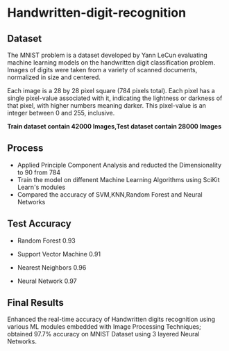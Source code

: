 # Handwritten-digit-recognition

## Dataset  
The MNIST problem is a dataset developed by Yann LeCun evaluating machine learning models on the handwritten digit classification problem.
Images of digits were taken from a variety of scanned documents, normalized in size and centered.

Each image is a 28 by 28 pixel square (784 pixels total). Each pixel has a single pixel-value associated with it, indicating the lightness or darkness of that pixel, with higher numbers meaning darker. This pixel-value is an integer between 0 and 255, inclusive.

**Train dataset contain 42000 Images,Test dataset contain 28000 Images**

 ## Process
- Applied Principle Component Analysis and reducted the Dimensionality to 90 from 784
- Train the model on diffenent Machine Learning Algorithms using SciKit Learn's modules
- Compared the accuracy of SVM,KNN,Random Forest and Neural Networks


## Test Accuracy   
- Random Forest 0.93

- Support Vector Machine 0.91

- Nearest Neighbors 0.96

- Neural Network 0.97

## Final Results
Enhanced the real-time accuracy of Handwritten digits recognition using various ML modules embedded with Image Processing Techniques; obtained 97.7% accuracy on MNIST Dataset using 3 layered Neural Networks.
